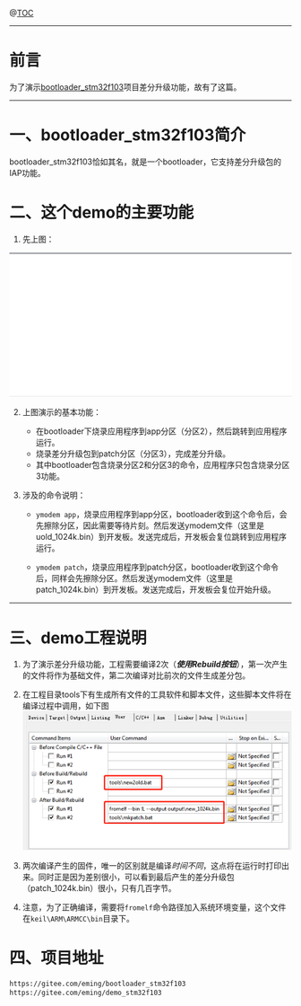 @[TOC](文章目录)

---


# 前言

为了演示[bootloader_stm32f103](https://gitee.com/eming/bootloader_stm32f103)项目差分升级功能，故有了这篇。

------

# 一、bootloader_stm32f103简介

bootloader_stm32f103恰如其名，就是一个bootloader，它支持差分升级包的IAP功能。

# 二、这个demo的主要功能

1. 先上图：

![功能演示](images\demo.gif)

2. 上图演示的基本功能：
   - 在bootloader下烧录应用程序到app分区（分区2），然后跳转到应用程序运行。
   - 烧录差分升级包到patch分区（分区3），完成差分升级。
   - 其中bootloader包含烧录分区2和分区3的命令，应用程序只包含烧录分区3功能。
   
3. 涉及的命令说明：

   - `ymodem app`，烧录应用程序到app分区，bootloader收到这个命令后，会先擦除分区，因此需要等待片刻。然后发送ymodem文件（这里是uold_1024k.bin）到开发板。发送完成后，开发板会复位跳转到应用程序运行。

   - `ymodem patch`，烧录应用程序到patch分区，bootloader收到这个命令后，同样会先擦除分区。然后发送ymodem文件（这里是patch_1024k.bin）到开发板。发送完成后，开发板会复位开始升级。

---
# 三、demo工程说明

1. 为了演示差分升级功能，工程需要编译2次（***使用Rebuild按钮***），第一次产生的文件将作为基础文件，第二次编译对比前次的文件生成差分包。

2. 在工程目录tools下有生成所有文件的工具软件和脚本文件，这些脚本文件将在编译过程中调用，如下图
![脚本演示](images\bat.jpg)

3. 两次编译产生的固件，唯一的区别就是编译*时间不同*，这点将在运行时打印出来。同时正是因为差别很小，可以看到最后产生的差分升级包（patch_1024k.bin）很小，只有几百字节。

4. 注意，为了正确编译，需要将`fromelf`命令路径加入系统环境变量，这个文件在`keil\ARM\ARMCC\bin`目录下。

#  四、项目地址

```
https://gitee.com/eming/bootloader_stm32f103  
https://gitee.com/eming/demo_stm32f103
```

